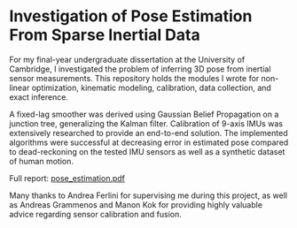 # Investigation of Pose Estimation From Sparse Inertial Data

For my final-year undergraduate dissertation at the University of Cambridge, I investigated the problem of inferring 3D pose from inertial sensor measurements. This repository holds the modules I wrote for non-linear optimization, kinematic modeling, calibration, data collection, and exact inference.

A fixed-lag smoother was derived using Gaussian Belief Propagation on a junction tree, generalizing the Kalman filter. Calibration of 9-axis IMUs was extensively researched to provide an end-to-end solution. The implemented algorithms were successful at decreasing error in estimated pose compared to dead-reckoning on the tested IMU sensors as well as a synthetic dataset of human motion.

Full report: [pose_estimation.pdf](https://www.jtogen.com/texts/pose_estimation.pdf)

Many thanks to Andrea Ferlini for supervising me during this project, as well as Andreas Grammenos and Manon Kok for providing highly valuable advice regarding sensor calibration and fusion.
